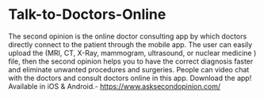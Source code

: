 # Talk-to-Doctors-Online
The second opinion is the online doctor consulting app by which doctors directly connect to the patient through the mobile app. The user can easily upload the (MRI, CT, X-Ray, mammogram, ultrasound, or nuclear medicine ) file, then the second opinion helps you to have the correct diagnosis faster and eliminate unwanted procedures and surgeries. People can video chat with the doctors and consult doctors online in this app. Download the app! Available in iOS &amp; Android.- https://www.asksecondopinion.com/
